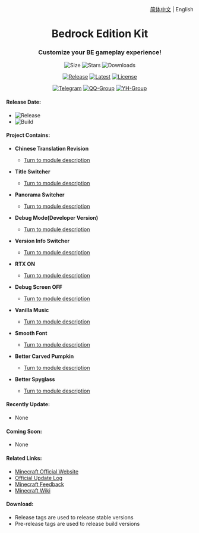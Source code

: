<div align="right">

<a href="/README.md">简体中文</a> | English

</div>

<div align="center">

<h1>Bedrock Edition Kit</h1>

<h3>Customize your BE gameplay experience!</h3>

![Size](https://img.shields.io/github/repo-size/Spectrollay/mcpack_bk?color=skyblue)   ![Stars](https://img.shields.io/github/stars/Spectrollay/mcpack_bk?color=greenyellow)   ![Downloads](https://img.shields.io/github/downloads/Spectrollay/mcpack_bk/total)

[![Release](https://img.shields.io/github/v/release/Spectrollay/mcpack_bk?color=20A162&label=release)](https://github.com/Spectrollay/mcpack_bk/releases/latest)   [![Latest](https://img.shields.io/github/v/release/Spectrollay/mcpack_bk?color=43B244&include_prereleases&label=latest)](https://github.com/Spectrollay/mcpack_bk/releases)   [![License](https://img.shields.io/badge/license-CC%20BY--NC--SA%204.0-ff69b4)](https://creativecommons.org/licenses/by-nc-sa/4.0/deed.zh-Hans)

[![Telegram](https://img.shields.io/badge/Telegram-Not%20Available%20Yet-blue)](https://en-telegram.com)   [![QQ-Group](https://img.shields.io/badge/QQ-Chat-blue)](http://qm.qq.com/cgi-bin/qm/qr?_wv=1027&k=WVA6aPqtv99hiYleW7vUq5OsBIufCAB1&authKey=B0%2BaXMCTqnmQrGh0wzCZTyWTIPyHS%2FPEM5QXcFfVwroFowNnzs6Yg1er1%2F8Fekqp&noverify=0&group_code=833473609)   [![YH-Group](https://img.shields.io/badge/YunHu-Chat-blue)](https://yhfx.jwznb.com/share?key=VyTE7W7sLwRl&ts=1684642802)

</div>

<h4>Release Date:</h4>

- ![Release](https://img.shields.io/github/release-date/Spectrollay/mcpack_bk?label=Release)
- ![Build](https://img.shields.io/github/release-date-pre/Spectrollay/mcpack_bk?label=Build)

<h4>Project Contains:</h4>

- **Chinese Translation Revision**

    - [Turn to module description](/Chinese%20Translation%20Revision/README-en_US.md)

- **Title Switcher**

    - [Turn to module description](/Title%20Switcher/README-en_US.md)

- **Panorama Switcher**

    - [Turn to module description](/Panorama%20Switcher/README-en_US.md)

- **Debug Mode(Developer Version)**

    - [Turn to module description](/Debug%20Mode/README-en_US.md)

- **Version Info Switcher**

    - [Turn to module description](/Version%20Info%20Switcher/README-en_US.md)

- **RTX ON**

    - [Turn to module description](/RTX%20ON/README-en_US.md)

- **Debug Screen OFF**

    - [Turn to module description](/Debug%20Screen%20OFF/README-en_US.md)

- **Vanilla Music**

    - [Turn to module description](/Vanilla%20Music/README-en_US.md)

- **Smooth Font**

    - [Turn to module description](/Smooth%20Font/README-en_US.md)

- **Better Carved Pumpkin**

    - [Turn to module description](/Better%20Carved%20Pumpkin/README-en_US.md)

- **Better Spyglass**

    - [Turn to module description](/Better%20Spyglass/README-en_US.md)

<h4>Recently Update:</h4>

- None

<h4>Coming Soon:</h4>

- None

<h4>Related Links:</h4>

- [Minecraft Official Website](https://www.minecraft.net)
- [Official Update Log](https://feedback.minecraft.net/hc/en-us/categories/115000410252-Knowledge-Base)
- [Minecraft Feedback](https://feedback.minecraft.net)
- [Minecraft Wiki](https://minecraft.fandom.com/wiki/Minecraft_Wiki)

<h4>Download:</h4>

- Release tags are used to release stable versions
- Pre-release tags are used to release build versions
